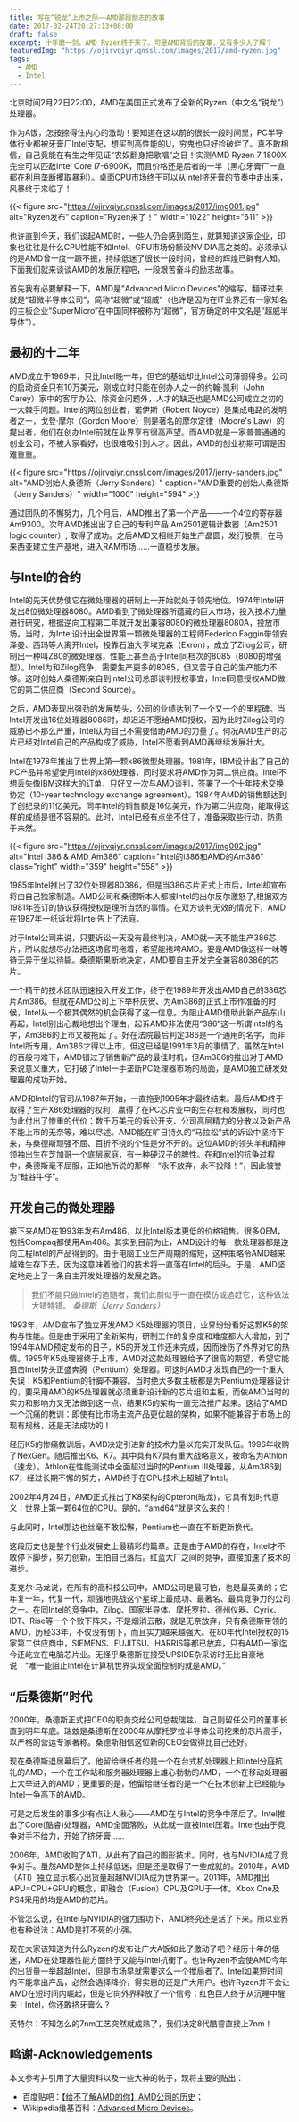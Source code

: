 ```yaml
---
title: 写在“锐龙”上市之际——AMD那段励志的故事
date: 2017-02-24T20:27:13+08:00
draft: false
excerpt: 十年磨一剑，AMD Ryzen终于来了。可是AMD背后的故事，又有多少人了解？
featuredImg: "https://ojirvqiyr.qnssl.com/images/2017/amd-ryzen.jpg"
tags:
  - AMD
  - Intel
---
```


北京时间2月22日22:00，AMD在美国正式发布了全新的Ryzen（中文名“锐龙”）处理器。

作为A饭，怎按捺得住内心的激动！要知道在这以前的很长一段时间里，PC半导体行业都被牙膏厂Intel支配，想买到高性能的U，穷鬼也只好捡破烂了。真不敢相信，自己竟能在有生之年见证“农奴翻身把歌唱”之日！实测AMD Ryzen 7 1800X完全可以匹敌Intel Core i7-6900K，而且价格还是后者的一半（黑心牙膏厂一直都在利用垄断攫取暴利）。桌面CPU市场终于可以从Intel挤牙膏的节奏中走出来，风暴终于来临了！

{{< figure src="https://ojirvqiyr.qnssl.com/images/2017/img001.jpg" alt="Ryzen发布" caption="Ryzen来了！" width="1022" height="611" >}}

也许直到今天，我们谈起AMD时，一些人仍会感到陌生，就算知道这家企业，印象也往往是什么CPU性能不如Intel、GPU市场份额没NVIDIA高之类的。必须承认的是AMD曾一度一蹶不振，持续低迷了很长一段时间，曾经的辉煌已鲜有人知。下面我们就来谈谈AMD的发展历程吧，一段艰苦奋斗的励志故事。

首先我有必要解释一下，AMD是"Advanced Micro Devices"的缩写，翻译过来就是“超微半导体公司”，简称“超微”或“超威”（也许是因为在IT业界还有一家知名的主板企业“SuperMicro”在中国同样被称为“超微”，官方确定的中文名是“超威半导体”）。

## 最初的十二年

AMD成立于1969年，只比Intel晚一年，但它的基础却比Intel公司薄弱得多。公司的启动资金只有10万美元，刚成立时只能在创办人之一的约翰·凯利（John Carey）家中的客厅办公。除资金问题外，人才的缺乏也是AMD公司成立之初的一大棘手问题。Intel的两位创业者，诺伊斯（Robert Noyce）是集成电路的发明者之一，戈登·摩尔（Gordon Moore）则是著名的摩尔定律（Moore's Law）的提出者，他们在创办Intel前就在业界享有很高声望。而AMD就是一家普普通通的创业公司，不被大家看好，也很难吸引到人才。因此，AMD的创业初期可谓是困难重重。

{{< figure src="https://ojirvqiyr.qnssl.com/images/2017/jerry-sanders.jpg" alt="AMD创始人桑德斯（Jerry Sanders）" caption="AMD重要的创始人桑德斯（Jerry Sanders）" width="1000" height="594" >}}

通过团队的不懈努力，几个月后，AMD推出了第一个产品——一个4位的寄存器Am9300。次年AMD推出出了自己的专利产品 Am2501逻辑计数器（Am2501 logic counter）, 取得了成功。之后AMD又相继开始生产晶圆，发行股票，在马来西亚建立生产基地，进入RAM市场……一直稳步发展。

## 与Intel的合约

Intel的先天优势使它在微处理器的研制上一开始就处于领先地位。1974年Intel研发出8位微处理器8080。AMD看到了微处理器所蕴藏的巨大市场，投入技术力量进行研究，根据逆向工程第二年就开发出兼容8080的微处理器8080A，投放市场。当时，为Intel设计出全世界第一颗微处理器的工程师Federico Faggin带领安泽曼、西玛等人离开Intel，投靠石油大亨埃克森（Exron），成立了Zilog公司，研制出一种叫Z80的微处理器，性能上甚至高于Intel同档次的8085（8080的增强型）。Intel为和Zilog竞争，需要生产更多的8085，但又苦于自己的生产能力不够。这时创始人桑德斯亲自到Intel公司总部谈判授权事宜，Intel同意授权AMD做它的第二供应商（Second Source）。

之后，AMD表现出强劲的发展势头，公司的业绩达到了一个又一个的里程碑。当Intel开发出16位处理器8086时，却迟迟不愿给AMD授权，因为此时Zilog公司的威胁已不那么严重，Intel认为自己不需要借助AMD的力量了。何况AMD生产的芯片已经对Intel自己的产品构成了威胁，Intel不愿看到AMD再继续发展壮大。

Intel在1978年推出了世界上第一颗x86微型处理器。1981年，IBM设计出了自己的PC产品并希望使用Intel的x86处理器，同时要求将AMD作为第二供应商。Intel不想丢失像IBM这样大的订单，只好又一次与AMD谈判，签署了一个十年技术交换协定（10-year technology exchange agreement）。1984年AMD的销售额达到了创纪录的11亿美元，同年Intel的销售额是16亿美元，作为第二供应商，能取得这样的成绩是很不容易的。此时，Intel已经有点坐不住了，准备采取些行动，防患于未然。

{{< figure src="https://ojirvqiyr.qnssl.com/images/2017/img002.jpg" alt="Intel i386 & AMD Am386" caption="Intel的i386和AMD的Am386" class="right" width="359" height="558" >}}

1985年Intel推出了32位处理器80386，但是当386芯片正式上市后，Intel却宣布将由自己独家制造。AMD公司和桑德斯本人都被Intel的出尔反尔激怒了,根据双方1981年签订的协议获得授权是理所当然的事情。在双方谈判无效的情况下，AMD在1987年一纸诉状将Intel告上了法庭。

对于Intel公司来说，只要诉讼一天没有最终判决，AMD就一天不能生产386芯片，所以就想尽办法把这场官司拖着，希望能拖垮AMD。要是AMD像这样一味等待无异于坐以待毙。桑德斯果断地决定，AMD要自主开发完全兼容80386的芯片。

一个精干的技术团队迅速投入开发工作，终于在1989年开发出AMD自己的386芯片Am386。但就在AMD公司上下举杯庆贺、为Am386的正式上市作准备的时候，Intel从一个极其偶然的机会获得了这一信息。为阻止AMD借助此新产品东山再起，Intel别出心裁地想出个理由，起诉AMD非法使用“386”这一所谓Intel的名字，Am386的上市又被拖延了。好在法院最后判定386是一个通用的名字，而非Intel所专用，Am386才得以上市，但这已经是1991年3月的事情了。虽然在Intel的百般刁难下，AMD错过了销售新产品的最佳时机，但Am386的推出对于AMD来说意义重大，它打破了Intel一手垄断PC处理器市场的局面，是AMD独立研发处理器的成功开始。

AMD和Intel的官司从1987年开始，一直拖到1995年才最终结束。最后AMD终于取得了生产X86处理器的权利，赢得了在PC芯片业中的生存权和发展权，同时也为此付出了惨重的代价：数千万美元的诉讼开支、公司高层精力的分散以及新产品不能上市的无奈等，难以尽述。AMD能在旷日持久的“马拉松”式的诉讼中坚持下来，与桑德斯顽强不屈、百折不挠的个性是分不开的。这位AMD的领头羊和精神领袖出生在芝加哥一个底层家庭，有一种硬汉子的脾性。在和Intel的抗争过程中，桑德斯毫不屈服，正如他所说的那样：“永不放弃，永不投降！”，因此被誉为“硅谷牛仔”。

## 开发自己的微处理器

接下来AMD在1993年发布Am486，以比Intel版本更低的价格销售。很多OEM，包括Compaq都使用Am486。其实到目前为止，AMD设计的每一款处理器都是逆向工程Intel的产品得到的。由于电脑工业生产周期的缩短，这种策略令AMD越来越难生存下去，因为这意味着他们的技术将一直落在Intel的后头。于是，AMD坚定地走上了一条自主开发处理器的发展之路。

> 我们不能只做Intel的追随者，我们此前似乎一直在模仿或追赶它，这种做法大错特错。
  <cite>桑德斯（Jerry Sanders）</cite>

1993年，AMD宣布了独立开发AMD K5处理器的项目，业界纷纷看好这颗K5的架构与性能。但是由于采用了全新架构，研制工作的复杂度和难度都大大增加，到了1994年AMD预定发布的日子，K5的开发工作还未完成，因而挫伤了外界对它的热情。1995年K5处理器终于上市，AMD对这款处理器给予了很高的期望，希望它能狙击Intel势头正盛奔腾（Pentium）处理器。可这时AMD才发现自己的一个重大失误：K5和Pentium的针脚不兼容。当时绝大多数主板都是为Pentium处理器设计的，要采用AMD的K5处理器就必须重新设计新的芯片组和主板，而依AMD当时的实力和影响力又无法做到这一点，结果K5的架构一直无法推广起来。这给了AMD一个沉痛的教训：即使有比市场主流产品更优越的架构，如果不能兼容于市场上的现有规格，还是无法成功的！

经历K5的惨痛教训后，AMD决定引进新的技术力量以充实开发队伍。1996年收购了NexGen。随后推出K6、K7。其中具有K7具有重大战略意义，被命名为Athlon（速龙）。Athlon在性能测试中全面超过当时的Pentium Ⅲ处理器，从Am386到K7，经过长期不懈的努力，AMD终于在CPU技术上超越了Intel。

2002年4月24日，AMD正式推出了K8架构的Opteron(皓龙)，它具有划时代意义：世界上第一颗64位的CPU。是的，“amd64”就是这么来的！

与此同时，Intel那边也丝毫不敢松懈，Pentium也一直在不断更新换代。

这段历史也是整个行业发展史上最精彩的篇章。正是由于AMD的存在，Intel才不敢停下脚步，努力创新，生怕自己落后。红蓝大厂之间的竞争，直接加速了技术的进步。

麦克尔·马龙说，在所有的高科技公司中，AMD公司是最可怕，也是最英勇的；它年复一年，代复一代，顽强地挑战这个星球上最成功、最著名、最具竞争力的公司之一。在同Intel的竞争中，Zilog、国家半导体、摩托罗拉、德州仪器、Cyrix、IDT、Rise等一个个败下阵来，不是烟消云散，就是无奈放弃，只有桑德斯带领的AMD，历经33年，不仅没有倒下，而且实力越来越强大。在80年代Intel授权的15家第二供应商中，SIEMENS、FUJITSU、HARRIS等都已放弃，只有AMD一家迄今还屹立在电脑芯片业。无怪乎桑德斯在接受UPSIDE杂采访时无比自豪地说：“唯一能阻止Intel在计算机世界实现全面控制的就是AMD。”

## “后桑德斯”时代

2000年，桑德斯正式把CEO的职务交给公司总裁瑞兹，自己则留任公司的董事长直到明年年底。瑞兹是桑德斯在2000年从摩托罗拉半导体公司挖来的芯片高手，以严格的营运专家著称。桑德斯相信这位新的CEO会做得比自己还好。

现在桑德斯退居幕后了，他留给继任者的是一个在台式机处理器上和Intel分庭抗礼的AMD，一个在工作站和服务器处理器上雄心勃勃的AMD，一个在移动处理器上大举进入的AMD；更重要的是，他留给继任者的是一个在技术创新上已经能与Intel一争高下的AMD。

可是之后发生的事多少有点让人揪心——AMD在与Intel的竞争中落后了。Intel推出了Core(酷睿)处理器，AMD全面落败，从此就一直被Intel压着。Intel也由于竞争对手不给力，开始了挤牙膏……

2006年，AMD收购了ATI，从此有了自己的图形技术。同时，也与NVIDIA成了竞争对手。虽然AMD整体上持续低迷，但是还是取得了一些成就的。2010年，AMD（ATI）独立显示核心出货量超越NVIDIA成为世界第一。2011年，AMD推出APU=CPU+GPU的概念，即融合（Fusion）CPU及GPU于一体。Xbox One及PS4采用的均是AMD的芯片。

不管怎么说，在Intel与NVIDIA的强力围功下，AMD终究还是活了下来。所以业界也有种说法：AMD是打不死的小强。

现在大家该知道为什么Ryzen的发布让广大A饭如此了激动了吧？经历十年的低迷，AMD在处理器性能方面终于又能与Intel抗衡了。也许Ryzen不会使AMD今年的出货量一举超越Intel，但是市场早就需要这么一个搅局者了。Intel如果短时间内不能拿出产品，必然会选择降价，得实惠的还是广大用户。也许Ryzen并不会让AMD在短时间内崛起，但是它向外界释放了一个信号：红色巨人终于从沉睡中醒来！Intel，你还敢挤牙膏么？

英特尔：不知怎么的7nm工艺突然就成熟了，我们决定8代酷睿直接上7nm！

## 鸣谢-Acknowledgements

本文参考并引用了大量资料以及一些大神的帖子，现将主要的贴出：

* 百度贴吧：[【给不了解AMD的你】AMD公司的历史](http://tieba.baidu.com/p/762849907)；
* Wikipedia维基百科：[Advanced Micro Devices](https://en.wikipedia.org/wiki/Advanced_Micro_Devices)。
